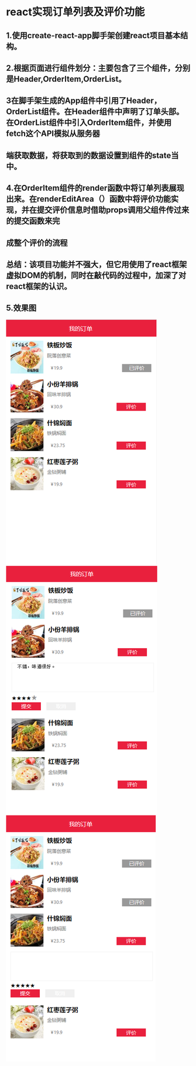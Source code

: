react实现订单列表及评价功能
==========================
1.使用create-react-app脚手架创建react项目基本结构。
-----------------------------------------------

2.根据页面进行组件划分：主要包含了三个组件，分别是Header,OrderItem,OrderList。
--------------------------------------------------------------------------

3在脚手架生成的App组件中引用了Header，OrderList组件。在Header组件中声明了订单头部。在OrderList组件中引入OrderItem组件，并使用fetch这个API模拟从服务器
-----------------------------------------------------------------------------------------------------------------------------------------------
端获取数据，将获取到的数据设置到组件的state当中。
-

4.在OrderItem组件的render函数中将订单列表展现出来。在renderEditArea（）函数中将评价功能实现，并在提交评价信息时借助props调用父组件传过来的提交函数来完
-----------------------------------------------------------------------------------------------------------------------------------------------
成整个评价的流程
-

总结：该项目功能并不强大，但它用使用了react框架虚拟DOM的机制，同时在敲代码的过程中，加深了对react框架的认识。
-----------------------------------------------------------------------------------------------------
5.效果图
--------
![Homepage](Images/11.png)
![Homepage](Images/22.png)
![Homepage](Images/33.png)

